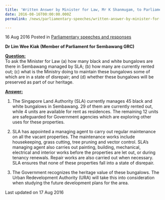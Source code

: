 ```yaml
---
title: 'Written Answer by Minister for Law, Mr K Shanmugam, to Parliamentary Question on the Maintenance of Black and White Bungalows'
date: 2016-08-16T00:00:00.000Z
permalink: /news/parliamentary-speeches/written-answer-by-minister-for-law--mr-k-shanmugam--to-parliamen0

---
```




16 Aug 2016 Posted in [Parliamentary speeches and responses](/news/parliamentary-speeches)

**Dr Lim Wee Kiak (Member of Parliament for Sembawang GRC)**

**<u>Question:</u>**  
To ask the Minister for Law (a) how many black and white bungalows are there in Sembawang managed by SLA; (b) how many are currently rented out; (c) what is the Ministry doing to maintain these bungalows some of which are in a state of disrepair; and (d) whether these bungalows will be preserved as part of our heritage. 

**<u>Answer:</u>**  
1. The Singapore Land Authority (SLA) currently manages 45 black and white bungalows in Sembawang. 29 of them are currently rented out, while 4 units are available for rent as residences. The remaining 12 units are safeguarded for Government agencies which are exploring other uses for these properties.

2. SLA has appointed a managing agent to carry out regular maintenance on all the vacant properties. The maintenance works include housekeeping, grass cutting, tree pruning and vector control.  SLA’s managing agent also carries out painting, building, mechanical, electrical and interior works before the properties are let out, or during tenancy renewals.  Repair works are also carried out when necessary. SLA ensures that none of these properties fall into a state of disrepair.

3. The Government recognizes the heritage value of these bungalows. The Urban Redevelopment Authority (URA) will take this into consideration when studying the future development plans for the area.

<p class="right-side-updated">Last updated on 17 Aug 2016</p> 





